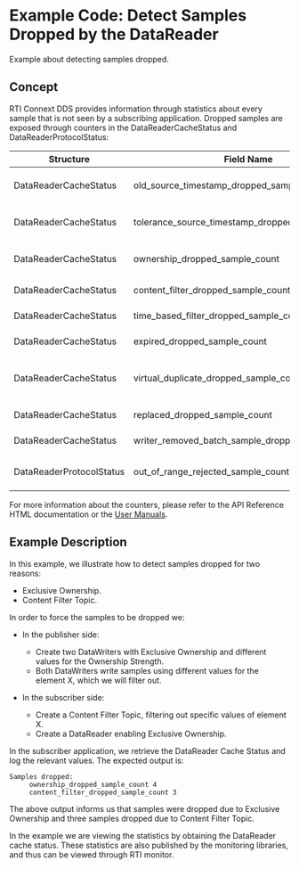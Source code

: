 # Example Code: Detect Samples Dropped by the DataReader

Example about detecting samples dropped.

## Concept

RTI Connext DDS provides information through statistics about every sample that
is not seen by a subscribing application.
Dropped samples are exposed through counters in the DataReaderCacheStatus and
DataReaderProtocolStatus:

| Structure | Field Name | Description |
| --------- | ---------- | ----------- |
| DataReaderCacheStatus| old_source_timestamp_dropped_sample_count | The number of samples dropped as a result of receiving a sample older than the last one, using DDS_BY_SOURCE_TIMESTAMP_DESTINATIONORDER_QOS.|
| DataReaderCacheStatus| tolerance_source_timestamp_dropped_sample_count |The number of samples dropped as a result of receiving a sample in the future, using DDS_BY_SOURCE_TIMESTAMP_DESTINATIONORDER_QOS. |
| DataReaderCacheStatus| ownership_dropped_sample_count | The number of samples dropped as a result of receiving a sample from a DataWriter with a lower strength, using Exclusive Ownership. |
| DataReaderCacheStatus| content_filter_dropped_sample_count | The number of user samples filtered by the DataReader due to Content-Filtered Topics. |
| DataReaderCacheStatus| time_based_filter_dropped_sample_count | The number of user samples filtered by the DataReader due to DDS_TimeBasedFilterQosPolicy. |
| DataReaderCacheStatus| expired_dropped_sample_count | The number of samples expired by the DataReader due to DDS_LifespanQosPolicy or the autopurge sample delays. |
| DataReaderCacheStatus| virtual_duplicate_dropped_sample_count | The number of virtual duplicate samples dropped by the DataReader. A sample is a virtual duplicate if it has the same identity (Virtual Writer GUID and Virtual Sequence Number) as a previously received sample. |
| DataReaderCacheStatus| replaced_dropped_sample_count | The number of samples replaced by the DataReader due to DDS_KEEP_LAST_HISTORY_QOS replacement. |
| DataReaderCacheStatus| writer_removed_batch_sample_dropped_sample_count | The number of batch samples received by the DataReader that were marked as removed by the DataWriter. |
| DataReaderProtocolStatus| out_of_range_rejected_sample_count | The number of samples dropped by the DataReader due to the receive window being full and the sample received out-of-order. |

For more information about the counters, please refer to the API Reference HTML
documentation or the [User Manuals](https://community.rti.com/static/documentation/connext-dds/6.1.0/doc/manuals/connext_dds_professional/users_manual/index.htm#users_manual/Statuses_for_DataReaders.htm).

## Example Description

In this example, we illustrate how to detect samples dropped for two reasons:

- Exclusive Ownership.
- Content Filter Topic.

In order to force the samples to be dropped we:

-   In the publisher side:

    -   Create two DataWriters with Exclusive Ownership and different values for
    the Ownership Strength.
    -   Both DataWriters write samples using different values for the element X,
    which we will filter out.
-   In the subscriber side:

    - Create a Content Filter Topic, filtering out specific values of element X.
    - Create a DataReader enabling Exclusive Ownership.

In the subscriber application, we retrieve the DataReader Cache Status and log
the relevant values. The expected output is:

```plaintext
Samples dropped:
     ownership_dropped_sample_count 4
     content_filter_dropped_sample_count 3
```

The above output informs us that samples were dropped due to Exclusive Ownership
and three samples dropped due to Content Filter Topic.

In the example we are viewing the statistics by obtaining the DataReader cache
status. These statistics are also published by the monitoring libraries, and
thus can be viewed through RTI monitor.
